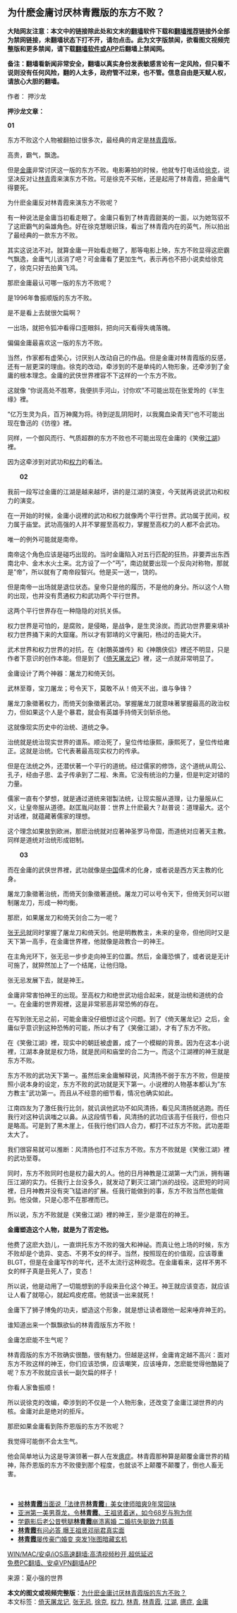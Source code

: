  <h2>为什麽金庸讨厌林青霞版的东方不败？</h2> <p class="notice"><b>大陆网友注意：本文中的链接除此处和文末的<a href="https://github.com/bannedbook/fanqiang" >翻墙</a>软件下载和<a href="https://github.com/killgcd/justmysocks/blob/master/README.md">翻墙推荐</a>链接外全部为禁网链接，未翻墙状态下打不开，请勿点击。此为文字版禁闻，欲看图文视频完整版和更多禁闻，请下载<a href="https://github.com/bannedbook/fanqiang">翻墙软件或APP</a>后翻墙上禁闻网。</p><p>备注：翻墙看新闻非常安全，翻墙以真实身份发表敏感言论有一定风险，但只看不说则没有任何风险，翻的人太多，政府管不过来，也不管。信息自由是天赋人权，请放心大胆的翻墙。</b></p>  <div class="entry"> <p>作者：  押沙龙</p> <p><strong>押沙龙文章：</strong></p> <p><strong>01</strong></p> <p>东方不败这个人物被翻拍过很多次，最经典的肯定是<a href="https://www.bannedbook.org/bnews/tag/%e6%9e%97%e9%9d%92%e9%9c%9e/" class="st_tag internal_tag" rel="tag" title="标签 林青霞 下的日志">林青霞</a>版。</p> <p>高贵，霸气，飘逸。</p> <p>但是<a href="https://www.bannedbook.org/bnews/tag/%e9%87%91%e5%ba%b8/" class="st_tag internal_tag" rel="tag" title="标签 金庸 下的日志">金庸</a>非常讨厌这一版的东方不败。电影筹拍的时候，他就专打电话给<a href="https://www.bannedbook.org/bnews/tag/%E5%BE%90%E5%85%8B/" class="st_tag internal_tag" rel="tag" title="标签 徐克 下的日志">徐克</a>，说坚决反对让<a href="https://www.bannedbook.org/bnews/tag/%e6%9e%97%e9%9d%92/" class="st_tag internal_tag" rel="tag" title="标签 林青 下的日志">林青</a>霞来演东方不败。可是徐克不买帐，还是起用了林青霞，把金庸气得要死。</p> <p>为什麽金庸反对林青霞来演东方不败呢？</p> <p>有一种说法是金庸当初看走眼了。金庸只看到了林青霞甜美的一面，以为她驾驭不了这麽霸气的枭雄角色。好在徐克慧眼识珠，看出了林青霞内在的英气，所以拍出了最经典的一款东方不败。</p> <p>其实这说法不对。就算金庸一开始看走眼了，那等电影上映，东方不败显得这麽霸气飘逸，金庸气儿该消了吧？可金庸看了更加生气，表示再也不把小说卖给徐克了，徐克只好去拍黄飞鸿。</p> <p>那麽金庸最认可哪一版的东方不败呢？</p> <p>是1996年鲁振顺版的东方不败。</p> <p>是不是看上去就很欠扁啊？</p> <p>一出场，就把令狐冲看得口歪眼斜，把向问天看得失魂落魄。</p> <p>偏偏金庸最喜欢这一版的东方不败。</p> <p>当然，作家都有虚荣心，讨厌别人改动自己的作品。但是金庸对林青霞版的反感，还有一层更深的理由。徐克的改动，牵涉到的不是单纯的人物形象，还牵涉到了金庸的根本理念。金庸的武侠世界裡容不下这样的一个东方不败。</p> <p>这就像 &#8220;你说高处不胜寒，我便拱手河山，讨你欢&#8221;不可能出现在张爱玲的《半生缘》裡。</p>  <p>&#8220;亿万生灵为兵，百万神魔为将。待到逆乱阴阳时，以我魔血染青天!&#8221;也不可能出现在鲁迅的《彷徨》裡。</p> <p>同样，一个御风而行、气质超群的东方不败也不可能出现在金庸的《笑傲<a href="https://www.bannedbook.org/bnews/tag/%e6%b1%9f%e6%b9%96/" class="st_tag internal_tag" rel="tag" title="标签 江湖 下的日志">江湖</a>》裡。</p> <p>因为这牵涉到对武功和<a href="https://www.bannedbook.org/bnews/tag/%E6%9D%83%E5%8A%9B/" class="st_tag internal_tag" rel="tag" title="标签 权力 下的日志">权力</a>的看法。</p> <p><strong>　　02</strong></p> <p>我前一段写过金庸的江湖是越来越坏，讲的是江湖的演变，今天就再说说武功和权力的演变。</p> <p>在一开始的时候，金庸小说裡的武功和权力就像两个平行世界。武功属于民间，权力属于庙堂。武功高强的人并不掌握至高权力，掌握至高权力的人都不会武功。</p> <p>唯一的例外可能就是南帝。</p> <p>南帝这个角色应该是碰巧出现的。当时金庸陷入对五行匹配的狂热，非要弄出东西南北中、金木水火土来。北方设了一个&#8221;丐&#8221;，南边就要出现一个反向对称物，那就是&#8221;帝&#8221;，所以就有了南帝段智兴。他是买一送一，饶的。</p> <p>但是南帝一出场就是退位状态。皇帝只是他的履历，不是他的身分。所以这个人物的出现，也并没有贯通权力和武功两个平行世界。</p> <p>这两个平行世界存在一种隐隐的对抗关係。</p> <p>权力世界是可怕的，是腐败，是侵略，是战争，是生灵涂炭。而武功世界要来填补权力世界捅下来的大窟窿。所以才有郭靖的义守襄阳，杨过的击毙大汗。</p> <p>武术世界和权力世界的对抗，在《射鵰英雄传》和《神鵰侠侣》裡还不明显，只是作者下意识的创作本能。但是到了《<a href="https://www.bannedbook.org/bnews/tag/%E5%80%9A%E5%A4%A9%E5%B1%A0%E9%BE%99%E8%AE%B0/" class="st_tag internal_tag" rel="tag" title="标签 倚天屠龙记 下的日志">倚天屠龙记</a>》裡，这一点就非常明显了。</p> <p>金庸设计了两个神器：屠龙刀和倚天剑。</p> <p>武林至尊，宝刀屠龙；号令天下，莫敢不从！倚天不出，谁与争锋？</p> <p>屠龙刀象徵著权力，而倚天剑象徵著武功。掌握屠龙刀就意味著掌握最高的政治权力，但如果这个人是个暴君，就会有英雄手持倚天剑斩杀他。</p> <p>这就像现实历史中的治统、道统之争。</p>  <p>治统就是统治现实世界的谱系。顺治死了，皇位传给康熙，康熙死了，皇位传给雍正。这就是治统。它代表著最高现实权力的传承。</p> <p>但是在法统之外，还潜伏著一个平行的道统。经过儒家的修饰，这个道统从周公、孔子，经由子思、孟子传承到了二程、朱熹。它没有统治的力量，但是判定对错的力量。</p> <p>儒家一直有个梦想，就是通过道统来钳製法统，让现实服从道理，让力量服从仁义，让皇帝服从道德。赵匡胤问赵普：世界上什麽最大？赵普说：道理最大。这个对话裡，就蕴藏著儒家的理想。</p> <p>这个理念如果放到欧洲，那麽治统就对应著神圣罗马帝国，而道统对应著天主教。同样是道统对治统形成钳制。</p> <p><strong>　　03</strong></p> <p>而在金庸的武侠世界裡，武功就像是<span class='wp_keywordlink_affiliate'><a href="https://www.bannedbook.org/" title="中国" target="_blank">中国</a></span>儒术的化身，或者说是西方天主教的化身。</p> <p>屠龙刀象徵著治统，而倚天剑象徵著道统。屠龙刀可以号令天下，但倚天剑可以钳制屠龙刀，形成一种均衡。</p> <p>那麽，如果屠龙刀和倚天剑合二为一呢？</p> <p><a href="https://www.bannedbook.org/bnews/tag/%E5%BC%A0%E6%97%A0%E5%BF%8C/" class="st_tag internal_tag" rel="tag" title="标签 张无忌 下的日志">张无忌</a>就同时掌握了屠龙刀和倚天剑。他是明教教主，未来的皇帝，但他同时又是天下第一高手，在金庸世界裡，他就像是政教合一的神王。</p> <p>在主角光环下，张无忌一步步走向神王的位置。然后，金庸恐惧了，或者说是无计可施了，就猝然加上了一个结尾，让他归隐。</p> <p>张无忌发展下去，就是神王。</p> <p>金庸非常害怕神王的出现。至高权力和绝世武功组合起来，就是治统和道统的合一。在金庸的世界观裡，这是非常邪恶非常恐怖的存在。</p> <p>在写到张无忌之前，可能金庸没仔细想过这个问题。到了《倚天屠龙记》之后，金庸似乎意识到这种恐怖的可能，所以才有了《笑傲江湖》，才有了东方不败。</p> <p>在《笑傲江湖》裡，现实中的朝廷被虚置，成了一个模糊的背景。因为在这本小说裡，江湖本身就是权力场，就是民间和庙堂的合二为一。而这个江湖裡的神王就是东方不败。</p> <p>东方不败的武功天下第一。虽然后来金庸解释说，风清扬不弱于东方不败，但是按照小说本身的设定，东方不败的武功就是天下第一。小说裡的人物基本都认为&#8221;东方教主&#8221;武功第一。而且从不经意的细节看，情况也确实如此。</p> <p>江南四友为了激任我行比剑，就讥讽他武功不如风清扬，看见风清扬就逃跑。而任我行对这种讥讽嗤之以鼻。从这段情节看，风清扬的武功应该高于任我行，但也只是略高。可是到了黑木崖上，任我行他们四人合力，都打不过东方不败。武功差距太大了。</p>  <p>我们很容易就可以推断：风清扬也打不过东方不败。东方不败就是《笑傲江湖》裡的武功至尊。</p> <p>同时，东方不败同时也是权力最大的人。他的日月神教是江湖第一大门派，拥有碾压江湖的实力。任我行上台没多久，就发动了剿灭江湖门派的战役。这麽短的时间裡，日月神教并没有突飞猛进的扩展。任我行能做到的事，东方不败当然也能做到。他没做，只是心思不在那裡而已。</p> <p>所以说，东方不败就是《笑傲江湖》裡的神王，至少是潜在的神王。</p> <p><strong>金庸塑造这个人物，就是为了否定他。</strong></p> <p>他费了这麽大劲儿，一直烘托东方不败的强大和神祕。而真让他上场的时候，东方不败却是个诡异、变态、不男不女的样子。当然，按照现在的价值观，应该尊重BLGT，但是在金庸写作的年代，还不太流行这种观念。在金庸看来，这样不男不女的样子真是丑死人了，变态！</p> <p>所以说，他是动用了一切能想到的手段来丑化这个神王。神王就应该变态，就应该让人看了就噁心，就起鸡皮疙瘩。他就该一出来就死！</p> <p>金庸下了狮子博兔的功夫，塑造这个形象，就是想让读者跟他一起来唾弃神王的。</p> <p>谁知道出来一个飘飘欲仙的林青霞版东方不败！</p> <p>金庸怎麽能不生气呢？</p> <p>林青霞版的东方不败确实很酷，很有魅力。但越是这样，金庸肯定越不高兴：面对东方不败这样的神王，你们应该恐惧，应该嘲笑，应该唾弃，怎麽能觉得他酷毙了呢？东方不败就应该长一副欠扁的样子！</p> <p>你看人家鲁振顺！</p> <p>所以说徐克的改编，牵涉到的不仅是一个人物形象，还改变了金庸江湖世界的内核。金庸对此是绝对的拒斥。</p> <p>那麽如果金庸看到陈乔恩版的东方不败呢？</p> <p>我觉得可能倒不会太生气。</p> <p>他会简单地认为这是导演领著一群人在发<a href="https://www.bannedbook.org/bnews/tag/%e7%99%94%e7%97%87/" class="st_tag internal_tag" rel="tag" title="标签 癔症 下的日志">癔症</a>。林青霞那种算是颠覆金庸世界的精神，陈乔恩版的东方不败傻到那个程度，也就谈不上颠覆不颠覆了，倒也人畜无害。</p> <p><strong>　　</strong></p>  <ul class='op-related-articles' title='相关阅读'> <li><a href='https://www.bannedbook.org/bnews/yule/20210122/1472556.html' target='_blank'>被<b>林青霞</b>当面说「法律界<b>林青霞</b>」美女律师暗爽9年常回味</a></li> <li><a href='https://www.bannedbook.org/bnews/yule/20210112/1465923.html' target='_blank'>亚洲第一美男尊龙，令<b>林青霞</b>、王祖贤着迷，如今68岁与狗为伴</a></li> <li><a href='https://www.bannedbook.org/bnews/yule/20210112/1465854.html' target='_blank'>学霸影后老公昔劈腿<b>林青霞</b>崩溃离婚 二婚抗失聪致力慈善</a></li> <li><a href='https://www.bannedbook.org/bnews/yule/20210106/1461734.html' target='_blank'><b>林青霞</b>有问必答 曝王祖贤邓丽君真实面</a></li> <li><a href='https://www.bannedbook.org/bnews/yule/20210105/1461266.html' target='_blank'><b>林青霞</b>屡传豪门婚变 突发1张图暗藏玄机</a></li> </ul> <p class="texttj"> <a href="https://github.com/bannedbook/fanqiang/wiki/V2ray%E6%9C%BA%E5%9C%BA" target="_blank">WIN/MAC/安卓/iOS高速翻墙:高清视频秒开,超低延迟</a><br/> <a href="https://github.com/bannedbook/fanqiang/wiki/%E7%A6%81%E9%97%BB%E7%BD%91%E5%AE%89%E5%8D%93%E7%BF%BB%E5%A2%99%E6%96%B0%E9%97%BBAPP" target="_blank">免费PC翻墙、安卓VPN翻墙APP</a></p><p> 来源：夏小强的世界 </p><a name='sharetosocial'></a>       <div><b>本文的图文或视频完整版</b>：<a href='https://www.bannedbook.org/bnews/comments/20210130/1477837.html'>为什麽金庸讨厌林青霞版的东方不败？</a></div>  </div><!--END ENTRY--> <div class="postfooter"> <div>本文标签：<a href="https://www.bannedbook.org/bnews/tag/%E5%80%9A%E5%A4%A9%E5%B1%A0%E9%BE%99%E8%AE%B0/" rel="tag">倚天屠龙记</a>, <a href="https://www.bannedbook.org/bnews/tag/%E5%BC%A0%E6%97%A0%E5%BF%8C/" rel="tag">张无忌</a>, <a href="https://www.bannedbook.org/bnews/tag/%E5%BE%90%E5%85%8B/" rel="tag">徐克</a>, <a href="https://www.bannedbook.org/bnews/tag/%E6%9D%83%E5%8A%9B/" rel="tag">权力</a>, <a href="https://www.bannedbook.org/bnews/tag/%e6%9e%97%e9%9d%92/" rel="tag">林青</a>, <a href="https://www.bannedbook.org/bnews/tag/%e6%9e%97%e9%9d%92%e9%9c%9e/" rel="tag">林青霞</a>, <a href="https://www.bannedbook.org/bnews/tag/%e6%b1%9f%e6%b9%96/" rel="tag">江湖</a>, <a href="https://www.bannedbook.org/bnews/tag/%e7%99%94%e7%97%87/" rel="tag">癔症</a>, <a href="https://www.bannedbook.org/bnews/tag/%e9%87%91%e5%ba%b8/" rel="tag">金庸</a></div>  </div><!--END POSTFOOTER--> 